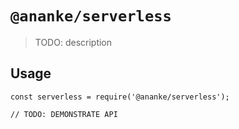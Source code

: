 # `@ananke/serverless`

> TODO: description

## Usage

```
const serverless = require('@ananke/serverless');

// TODO: DEMONSTRATE API
```
